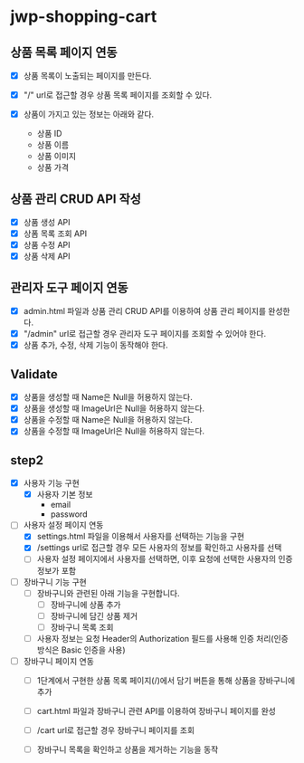 # jwp-shopping-cart
## 상품 목록 페이지 연동
- [x] 상품 목록이 노출되는 페이지를 만든다.
- [x] "/" url로 접근할 경우 상품 목록 페이지를 조회할 수 있다.

- [x] 상품이 가지고 있는 정보는 아래와 같다.
  - 상품 ID
  - 상품 이름
  - 상품 이미지
  - 상품 가격

## 상품 관리 CRUD API 작성
- [x] 상품 생성 API
- [x] 상폼 목록 조회 API
- [x] 상품 수정 API
- [x] 상품 삭제 API

## 관리자 도구 페이지 연동
- [x] admin.html 파일과 상품 관리 CRUD API를 이용하여 상품 관리 페이지를 완성한다.
- [x] "/admin" url로 접근할 경우 관리자 도구 페이지를 조회할 수 있어야 한다.
- [x] 상품 추가, 수정, 삭제 기능이 동작해야 한다.

## Validate
- [x] 상품을 생성할 때 Name은 Null을 허용하지 않는다.
- [x] 상품을 생성할 때 ImageUrl은 Null을 허용하지 않는다.
- [x] 상품을 수정할 때 Name은 Null을 허용하지 않는다.
- [x] 상품을 수정할 때 ImageUrl은 Null을 허용하지 않는다.

## step2
- [x] 사용자 기능 구현
  - [x] 사용자 기본 정보
    - email
    - password
- [ ] 사용자 설정 페이지 연동
  - [x] settings.html 파일을 이용해서 사용자를 선택하는 기능을 구현
  - [x] /settings url로 접근할 경우 모든 사용자의 정보를 확인하고 사용자를 선택
  - [ ] 사용자 설정 페이지에서 사용자를 선택하면, 이후 요청에 선택한 사용자의 인증 정보가 포함
- [ ] 장바구니 기능 구현
  - [ ] 장바구니와 관련된 아래 기능을 구현합니다.
    - [ ] 장바구니에 상품 추가
    - [ ] 장바구니에 담긴 상품 제거
    - [ ] 장바구니 목록 조회
  - [ ] 사용자 정보는 요청 Header의 Authorization 필드를 사용해 인증 처리(인증 방식은 Basic 인증을 사용)
- [ ] 장바구니 페이지 연동
  - [ ] 1단계에서 구현한 상품 목록 페이지(/)에서 담기 버튼을 통해 상품을 장바구니에 추가
  - [ ] cart.html 파일과 장바구니 관련 API를 이용하여 장바구니 페이지를 완성
  - [ ] /cart url로 접근할 경우 장바구니 페이지를 조회
  - [ ] 장바구니 목록을 확인하고 상품을 제거하는 기능을 동작

